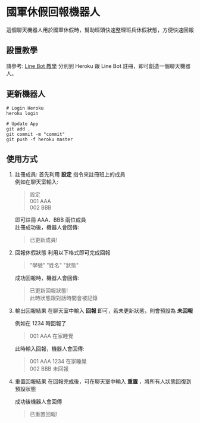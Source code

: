 # 國軍休假回報機器人
這個聊天機器人用於國軍休假時，幫助班頭快速整理班兵休假狀態，方便快速回報

## 設置教學
請參考: [Line Bot 教學](https://github.com/yaoandy107/line-bot-tutorial?tab=readme-ov-file)
分別到 Heroku 跟 Line Bot 註冊，即可創造一個聊天機器人。

## 更新機器人
```
# Login Heroku
heroku login

# Update App
git add .
git commit -m "commit"
git push -f heroku master
```

## 使用方式
1. 註冊成員:
   首先利用 **設定** 指令來註冊班上的成員  
   例如在聊天室輸入:
   > 設定  
   > 001 AAA  
   > 002 BBB
   
   即可註冊 AAA、BBB 兩位成員  
   註冊成功後，機器人會回傳:
   > 已更新成員!

2. 回報休假狀態
   利用以下格式即可完成回報  
   > "學號" "姓名" "狀態"
   
   成功回報時，機器人會回傳:  
   > 已更新回報狀態!  
   此時狀態跟對話時間會被記錄

4. 輸出回報結果
   在聊天室中輸入 **回報** 即可，若未更新狀態，則會預設為 **未回報**
   
   例如在 1234 時回報了
   > 001 AAA 在家睡覺
   
   此時輸入回報，機器人會回傳:
   
   > 001 AAA 1234 在家睡覺  
   > 002 BBB 未回報

6. 重置回報結果
   在回報完成後，可在聊天室中輸入 **重置** ，將所有人狀態回復到預設狀態
   
   成功後機器人會回傳
   > 已重置回報!
   
